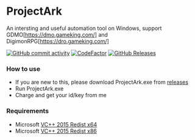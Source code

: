 # ProjectArk
An intersting and useful automation tool on Windows, support GDMO[https://dmo.gameking.com/] and DigimonRPG[https://dro.gameking.com/]

[![GitHub commit activity](https://img.shields.io/github/commit-activity/m/szh-bash/ProjectArk)](https://github.com/szh-bash/ProjectArk/commits/master)
[![CodeFactor](https://www.codefactor.io/repository/github/szh-bash/ProjectArk/badge)](https://www.codefactor.io/repository/github/szh-bash/ProjectArk)
[![GitHub Releases](https://img.shields.io/github/downloads/szh-bash/ProjectArk/latest/total?logo=github)](https://github.com/szh-bash/ProjectArk/releases)
<!--- [![Chat on Telegram](https://img.shields.io/badge/Chat%20on-Telegram-brightgreen.svg)]()--->

### How to use
- If you are new to this, please download ProjectArk.exe from [releases](https://github.com/szh-bash/ProjectArk/releases)
- Run ProjectArk.exe
- Charge and get your id/key from me

### Requirements  
- Microsoft [VC++ 2015 Redist x64](https://fastgit.immortal-s.asia/https://raw.githubusercontent.com/szh-bash/szh-bash.github.io/main/projectArk/download/vc++2015_redist.x64.exe) 
- Microsoft [VC++ 2015 Redist x86](https://fastgit.immortal-s.asia/https://raw.githubusercontent.com/szh-bash/szh-bash.github.io/main/projectArk/download/vc++2015_redist.x86.exe)
